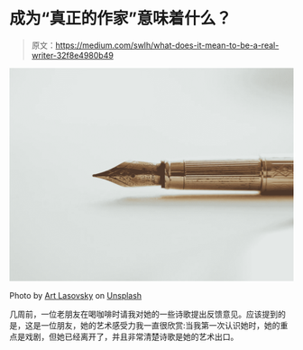 # 成为“真正的作家”意味着什么？

> 原文：<https://medium.com/swlh/what-does-it-mean-to-be-a-real-writer-32f8e4980b49>

![](img/201f50d557b7d4f5327b2dabe7f34e55.png)

Photo by [Art Lasovsky](https://unsplash.com/@artlasovsky?utm_source=unsplash&utm_medium=referral&utm_content=creditCopyText) on [Unsplash](https://unsplash.com/search/photos/writing?utm_source=unsplash&utm_medium=referral&utm_content=creditCopyText)

几周前，一位老朋友在喝咖啡时请我对她的一些诗歌提出反馈意见。应该提到的是，这是一位朋友，她的艺术感受力我一直很欣赏:当我第一次认识她时，她的重点是戏剧，但她已经离开了，并且非常清楚诗歌是她的艺术出口。